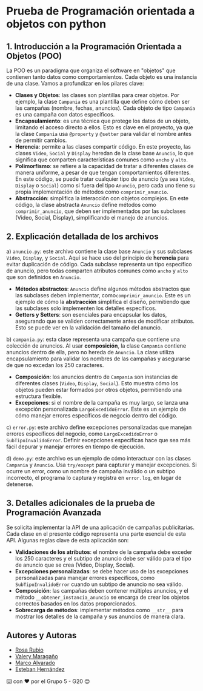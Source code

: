 # Prueba de Programación orientada a objetos con python

## 1. Introducción a la Programación Orientada a Objetos (POO)
La POO es un paradigma que organiza el software en "objetos" que contienen tanto datos como comportamientos. Cada objeto es una instancia de una clase. Vamos a profundizar en los pilares clave:
- **Clases y Objetos**: las clases son plantillas para crear objetos. Por ejemplo, la clase ```Campania``` es una plantilla que define cómo deben ser las campañas (nombre, fechas, anuncios). Cada objeto de tipo ```Campania``` es una campaña con datos específicos.
- **Encapsulamiento**: es una técnica que protege los datos de un objeto, limitando el acceso directo a ellos. Esto es clave en el proyecto, ya que la clase ```Campania``` usa ```@property``` y ```@setter``` para validar el nombre antes de permitir cambios.
- **Herencia**: permite a las clases compartir código. En este proyecto, las clases ```Video```, ```Social``` y ```Display``` heredan de la clase base ```Anuncio```, lo que significa que comparten características comunes como ```ancho``` y ```alto```.
- **Polimorfismo**: se refiere a la capacidad de tratar a diferentes clases de manera uniforme, a pesar de que tengan comportamientos diferentes. En este código, se puede tratar cualquier tipo de anuncio (ya sea ```Video```, ```Display``` o ```Social```) como si fuera del tipo ```Anuncio```, pero cada uno tiene su propia implementación de métodos como ```comprimir_anuncio```.
- **Abstracción**: simplifica la interacción con objetos complejos. En este código, la clase abstracta ```Anuncio``` define métodos como ```comprimir_anuncio```, que deben ser implementados por las subclases (Video, Social, Display), simplificando el manejo de anuncios.
  
## 2. Explicación detallada de los archivos
a) ```anuncio.py```: este archivo contiene la clase base ```Anuncio``` y sus subclases ```Video```, ```Display```, y ```Social```. Aquí se hace uso del principio de **herencia** para evitar duplicación de código. Cada subclase representa un tipo específico de anuncio, pero todas comparten atributos comunes como `ancho` y `alto` que son definidos en ```Anuncio```.
- **Métodos abstractos**: `Anuncio` define algunos métodos abstractos que las subclases deben implementar, como```comprimir_anuncio```. Este es un ejemplo de cómo la **abstracción** simplifica el diseño, permitiendo que las subclases solo implementen los detalles específicos.
- **Getters y Setters**: son esenciales para encapsular los datos, asegurando que se validen correctamente antes de modificar atributos. Esto se puede ver en la validación del tamaño del anuncio.
  
b) ```campania.py```: esta clase representa una campaña que contiene una colección de anuncios. Al usar **composición**, la clase ```Campania``` contiene anuncios dentro de ella, pero no hereda de ```Anuncio```. La clase utiliza encapsulamiento para validar los nombres de las campañas y asegurarse de que no excedan los 250 caracteres.
- **Composición**: los anuncios dentro de `Campania` son instancias de diferentes clases (`Video`, `Display`, `Social`). Esto muestra cómo los objetos pueden estar formados por otros objetos, permitiendo una estructura flexible.
- **Excepciones**: si el nombre de la campaña es muy largo, se lanza una excepción personalizada ```LargoExcedidoError```. Este es un ejemplo de cómo manejar errores específicos de negocio dentro del código.
  
c) ```error.py```: este archivo define excepciones personalizadas que manejan errores específicos del negocio, como ```LargoExcedidoError``` o ```SubTipoInvalidoError```. Definir excepciones específicas hace que sea más fácil depurar y manejar errores en tiempo de ejecución.

d) ```demo.py```: este archivo es un ejemplo de cómo interactuar con las clases ```Campania``` y ```Anuncio```. Usa ```try/except``` para capturar y manejar excepciones. Si ocurre un error, como un nombre de campaña inválido o un subtipo incorrecto, el programa lo captura y registra en ```error.log```, en lugar de detenerse.

## 3. Detalles adicionales de la prueba de Programación Avanzada
Se solicita implementar la API de una aplicación de campañas publicitarias. Cada clase en el presente código representa una parte esencial de esta API. Algunas reglas clave de esta aplicación son:
- **Validaciones de los atributos**: el nombre de la campaña debe exceder los 250 caracteres y el subtipo de anuncio debe ser válido para el tipo de anuncio que se crea (Video, Display, Social).
- **Excepciones personalizadas**: se debe hacer uso de las excepciones personalizadas para manejar errores específicos, como ```SubTipoInvalidoError``` cuando un subtipo de anuncio no sea válido.
- **Composición**: las campañas deben contener múltiples anuncios, y el método ```__obtener_instancia_anuncio``` se encarga de crear los objetos correctos basados en los datos proporcionados.
- **Sobrecarga de métodos**: implementar métodos como ```__str__``` para mostrar los detalles de la campaña y sus anuncios de manera clara.

## Autores y Autoras

- [Rosa Rubio](https://github.com/PaulinaRubioP)
- [Valery Maragaño](https://github.com/Valyxp)
- [Marco Alvarado](https://github.com/7pixel-cl)
- [Esteban Hernández](https://github.com/stivhc)

⌨️ con ❤️ por el Grupo 5 - G20 😊
